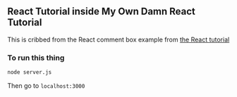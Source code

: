 ## React Tutorial inside My Own Damn React Tutorial  

This is cribbed from the React comment box example from
[the React tutorial](https://facebook.github.io/react/docs/tutorial.html)

### To run this thing

```sh
node server.js
```

Then go to `localhost:3000`
